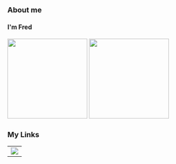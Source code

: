 ### About me
#### I'm Fred
<!--
<table>
  <row>
    <td>
      <img height='180em' src='https://github-readme-stats.vercel.app/api?username=fredcardoso191&border_color=0d1117&bg_color=0d1117&title_color=c8d0d9&text_color=c8d0d9'>
    </td>
    <td>
      <img height='180em' src='https://github-readme-stats.vercel.app/api/top-langs/?username=fredcardoso191&hide=html&layout=compact&border_color=0d1117&bg_color=0d1117&title_color=c8d0d9&text_color=c8d0d9'>
    </td>
  </row>
</table>
-->

<div align="left">
  <img height='180em' src='https://github-readme-stats.vercel.app/api?username=fredcardoso191&border_color=0d1117&bg_color=0d1117&title_color=c8d0d9&text_color=c8d0d9'>
  <img height='180em' src='https://github-readme-stats.vercel.app/api/top-langs/?username=fredcardoso191&hide=html&layout=compact&border_color=0d1117&bg_color=0d1117&title_color=c8d0d9&text_color=c8d0d9'>
</div>

### My Links
<table>
  <row>
    <td>
      <a href="https://fredcardoso191.github.io/mylinks/"><img src="https://img.shields.io/badge/My%20Links-0d1117?style=for-the-badge"/></a>
    </td>
  </row>
</table>
